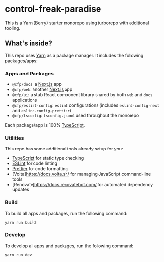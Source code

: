 # control-freak-paradise

This is a Yarn (Berry) starter monorepo using turborepo with additional tooling.

## What's inside?

This repo uses [Yarn](https://yarnpkg.com/) as a package manager. It includes the following packages/apps:

### Apps and Packages

- `@cfp/docs`: a [Next.js](https://nextjs.org/) app
- `@cfp/web`: another [Next.js](https://nextjs.org/) app
- `@cfp/ui`: a stub React component library shared by both `web` and `docs` applications
- `@cfp/eslint-config`: `eslint` configurations (includes `eslint-config-next` and `eslint-config-prettier`)
- `@cfp/tsconfig`: `tsconfig.json`s used throughout the monorepo

Each package/app is 100% [TypeScript](https://www.typescriptlang.org/).

### Utilities

This repo has some additional tools already setup for you:

- [TypeScript](https://www.typescriptlang.org/) for static type checking
- [ESLint](https://eslint.org/) for code linting
- [Prettier](https://prettier.io) for code formatting
- [Volta]<https://docs.volta.sh/> for managing JavaScript command-line tools
- [Renovate]<https://docs.renovatebot.com/> for automated dependency updates

### Build

To build all apps and packages, run the following command:

```bash
yarn run build
```

### Develop

To develop all apps and packages, run the following command:

```bash
yarn run dev
```

